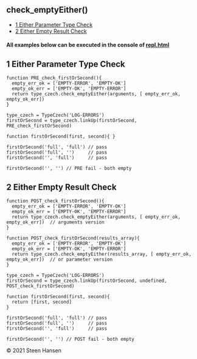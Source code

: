 

## check_emptyEither()

  -  [1 Either Parameter Type Check](#either-empty-parameter-check)
  -  [2 Either Empty Result Check](#either-empty-result-check)

#### All examples below can be executed in the console of [repl.html](../../test-collection/repl.html)

## 1 Either Parameter Type Check<a name="either-empty-parameter-check"></a>
  
```
function PRE_check_firstOrSecond(){
  empty_err_ok = ['EMPTY-ERROR', 'EMPTY-OK']
  empty_ok_err = ['EMPTY-OK', 'EMPTY-ERROR']
  return type_czech.check_emptyEither(arguments, [ empty_err_ok, empty_ok_err])
}

type_czech = TypeCzech('LOG-ERRORS')
firstOrSecond = type_czech.linkUp(firstOrSecond, PRE_check_firstOrSecond) 

function firstOrSecond(first, second){ }

firstOrSecond('full', 'full') // pass
firstOrSecond('full', '')     // pass
firstOrSecond('', 'full')     // pass

firstOrSecond('', '') // PRE fail - both empty

```

## 2 Either Empty Result Check<a name="either-empty-result-check"></a>
  
```
function POST_check_firstOrSecond(){
  empty_err_ok = ['EMPTY-ERROR', 'EMPTY-OK']
  empty_ok_err = ['EMPTY-OK', 'EMPTY-ERROR']
  return type_czech.check_emptyEither(arguments, [ empty_err_ok, empty_ok_err])  // arguments version
}
```
```
function POST_check_firstOrSecond(results_array){
  empty_err_ok = ['EMPTY-ERROR', 'EMPTY-OK']
  empty_ok_err = ['EMPTY-OK', 'EMPTY-ERROR']
  return type_czech.check_emptyEither(results_array, [ empty_err_ok, empty_ok_err])  // or parameter version
}

type_czech = TypeCzech('LOG-ERRORS')
firstOrSecond = type_czech.linkUp(firstOrSecond, undefined, POST_check_firstOrSecond) 

function firstOrSecond(first, second){
  return [first, second]
}

firstOrSecond('full', 'full') // pass
firstOrSecond('full', '')     // pass
firstOrSecond('', 'full')     // pass

firstOrSecond('', '') // POST fail - both empty
```



&copy; 2021 Steen Hansen

